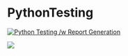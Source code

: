 # PythonTesting
[![Python Testing /w Report Generation](https://github.com/TommasoBerlaffa/PythonTesting/actions/workflows/newmain.yml/badge.svg)](https://github.com/TommasoBerlaffa/PythonTesting/actions/workflows/newmain.yml)

<img src="https://codecov.io/gh/SwevenTeam/Bot4Me/branch/developTesting/graphs/sunburst.svg?token=DN744BSRFZ">

